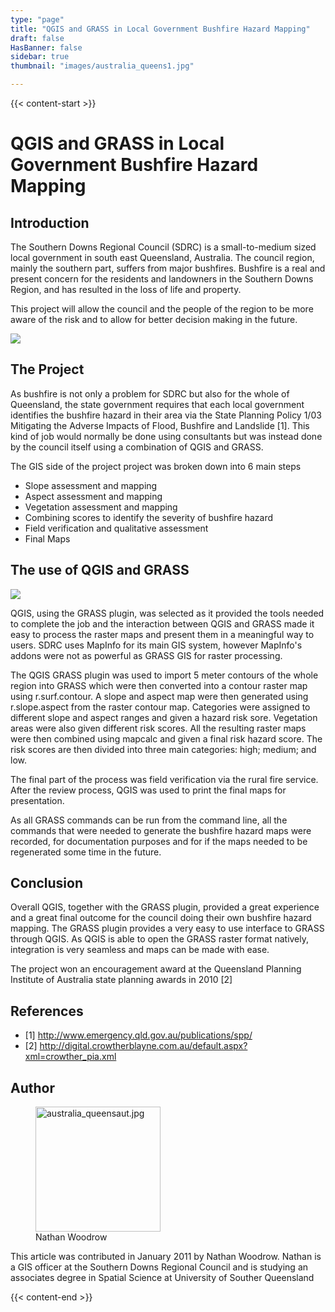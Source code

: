 ```yaml
---
type: "page"
title: "QGIS and GRASS in Local Government Bushfire Hazard Mapping"
draft: false
HasBanner: false
sidebar: true
thumbnail: "images/australia_queens1.jpg"

---
```


{{< content-start >}}

# QGIS and GRASS in Local Government Bushfire Hazard Mapping

## Introduction

The Southern Downs Regional Council (SDRC) is a small-to-medium sized local government in south east Queensland, Australia. The council region, mainly the southern part, suffers from major bushfires. Bushfire is a real and present concern for the residents and landowners in the Southern Downs Region, and has resulted in the loss of life and property.

This project will allow the council and the people of the region to be more aware of the risk and to allow for better decision making in the future.

![](../images/australia_queens1.jpg)

## The Project

As bushfire is not only a problem for SDRC but also for the whole of Queensland, the state government requires that each local government identifies the bushfire hazard in their area via the State Planning Policy 1/03 Mitigating the Adverse Impacts of Flood, Bushfire and Landslide \[1\]. This kind of job would normally be done using consultants but was instead done by the council itself using a combination of QGIS and GRASS.

The GIS side of the project project was broken down into 6 main steps

-   Slope assessment and mapping
-   Aspect assessment and mapping
-   Vegetation assessment and mapping
-   Combining scores to identify the severity of bushfire hazard
-   Field verification and qualitative assessment
-   Final Maps

## The use of QGIS and GRASS

![](../images/australia_queens2.jpg)

QGIS, using the GRASS plugin, was selected as it provided the tools needed to complete the job and the interaction between QGIS and GRASS made it easy to process the raster maps and present them in a meaningful way to users. SDRC uses MapInfo for its main GIS system, however MapInfo's addons were not as powerful as GRASS GIS for raster processing.

The QGIS GRASS plugin was used to import 5 meter contours of the whole region into GRASS which were then converted into a contour raster map using r.surf.contour. A slope and aspect map were then generated using r.slope.aspect from the raster contour map. Categories were assigned to different slope and aspect ranges and given a hazard risk sore. Vegetation areas were also given different risk scores. All the resulting raster maps were then combined using mapcalc and given a final risk hazard score. The risk scores are then divided into three main categories: high; medium; and low.

The final part of the process was field verification via the rural fire service. After the review process, QGIS was used to print the final maps for presentation.

As all GRASS commands can be run from the command line, all the commands that were needed to generate the bushfire hazard maps were recorded, for documentation purposes and for if the maps needed to be regenerated some time in the future.

## Conclusion

Overall QGIS, together with the GRASS plugin, provided a great experience and a great final outcome for the council doing their own bushfire hazard mapping. The GRASS plugin provides a very easy to use interface to GRASS through QGIS. As QGIS is able to open the GRASS raster format natively, integration is very seamless and maps can be made with ease.

The project won an encouragement award at the Queensland Planning Institute of Australia state planning awards in 2010 \[2\]

## References

-   \[1\] <http://www.emergency.qld.gov.au/publications/spp/>
-   \[2\] <http://digital.crowtherblayne.com.au/default.aspx?xml=crowther_pia.xml>

## Author

<figure>
<img src="../images/australia_queensaut.jpg" class="align-left" height="200" alt="australia_queensaut.jpg" />
<figcaption>Nathan Woodrow</figcaption>
</figure>

This article was contributed in January 2011 by Nathan Woodrow. Nathan is a GIS officer at the Southern Downs Regional Council and is studying an associates degree in Spatial Science at University of Souther Queensland

{{< content-end >}}
